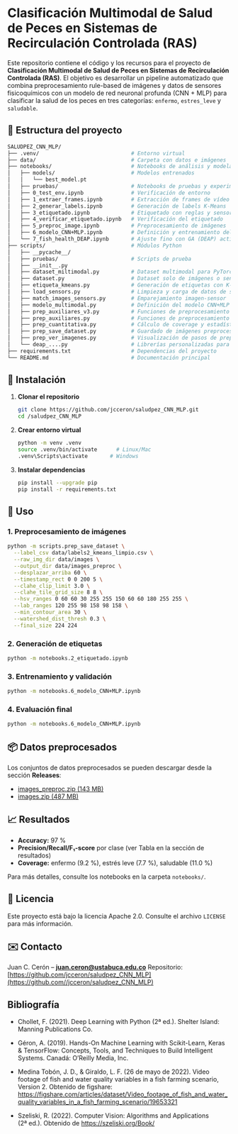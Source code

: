 # Clasificación Multimodal de Salud de Peces en Sistemas de Recirculación Controlada (RAS)

Este repositorio contiene el código y los recursos para el proyecto de **Clasificación Multimodal de Salud de Peces en Sistemas de Recirculación Controlada (RAS)**. El objetivo es desarrollar un pipeline automatizado que combina preprocesamiento rule-based de imágenes y datos de sensores fisicoquímicos con un modelo de red neuronal profunda (CNN + MLP) para clasificar la salud de los peces en tres categorías: `enfermo`, `estres_leve` y `saludable`.

## 📂 Estructura del proyecto

```bash
SALUDPEZ_CNN_MLP/
├── .venv/                             # Entorno virtual
├── data/                              # Carpeta con datos e imágenes
├── notebooks/                         # Notebooks de análisis y modelado
│   ├── models/                        # Modelos entrenados
│   │   └── best_model.pt
│   ├── pruebas/                       # Notebooks de pruebas y experimentos
│   ├── 0_test_env.ipynb               # Verificación de entorno
│   ├── 1_extraer_frames.ipynb         # Extracción de frames de vídeo
│   ├── 2_generar_labels.ipynb         # Generación de labels K-Means
│   ├── 3_etiquetado.ipynb             # Etiquetado con reglas y sensores
│   ├── 4_verificar_etiquetado.ipynb   # Verificación del etiquetado
│   ├── 5_preproc_image.ipynb          # Preprocesamiento de imágenes
│   ├── 6_modelo_CNN+MLP.ipynb         # Definición y entrenamiento del modelo
│   └── 7_fish_health_DEAP.ipynb       # Ajuste fino con GA (DEAP) actividad sección 4
├── scripts/                           # Módulos Python
│   ├── __pycache__/
│   ├── pruebas/                       # Scripts de prueba
│   ├── __init__.py
│   ├── dataset_miltimodal.py          # Dataset multimodal para PyTorch
│   ├── dataset.py                     # Dataset solo de imágenes o sensores
│   ├── etiqueta_kmeans.py             # Generación de etiquetas con K-Means
│   ├── load_sensors.py                # Limpieza y carga de datos de sensores
│   ├── match_images_sensors.py        # Emparejamiento imagen-sensor
│   ├── modelo_multimodal.py           # Definición del modelo CNN+MLP
│   ├── prep_auxiliares_v3.py          # Funciones de preprocesamiento v3
│   ├── prep_auxiliares.py             # Funciones de preprocesamiento v2
│   ├── prep_cuantitativa.py           # Cálculo de coverage y estadísticas
│   ├── prep_save_dataset.py           # Guardado de imágenes preprocesadas
│   ├── prep_ver_imagenes.py           # Visualización de pasos de preprocesamiento
│   └── deap_....py                    # Librerías personalizadas para DEAP actividad 4
├── requirements.txt                   # Dependencias del proyecto
└── README.md                          # Documentación principal
 ```

## 🔧 Instalación

1. **Clonar el repositorio**

   ```bash
   git clone https://github.com/jcceron/saludpez_CNN_MLP.git
   cd /saludpez_CNN_MLP
   ```

2. **Crear entorno virtual**

   ```bash
   python -m venv .venv
   source .venv/bin/activate      # Linux/Mac
   .venv\Scripts\activate       # Windows
   ```

3. **Instalar dependencias**

   ```bash
   pip install --upgrade pip
   pip install -r requirements.txt
   ```

## 🚀 Uso

### 1. Preprocesamiento de imágenes

```bash
python -m scripts.prep_save_dataset \
  --label_csv data/labels2_kmeans_limpio.csv \
  --raw_img_dir data/images \
  --output_dir data/images_preproc \
  --desplazar_arriba 60 \
  --timestamp_rect 0 0 200 5 \
  --clahe_clip_limit 3.0 \
  --clahe_tile_grid_size 8 8 \
  --hsv_ranges 0 60 60 30 255 255 150 60 60 180 255 255 \
  --lab_ranges 120 255 98 158 98 158 \
  --min_contour_area 30 \
  --watershed_dist_thresh 0.3 \
  --final_size 224 224
```

### 2. Generación de etiquetas

```bash
python -m notebooks.2_etiquetado.ipynb
```

### 3. Entrenamiento y validación

```bash
python -m notebooks.6_modelo_CNN+MLP.ipynb
```

### 4. Evaluación final

```bash
python -m notebooks.6_modelo_CNN+MLP.ipynb
```

## 📦 Datos preprocesados

Los conjuntos de datos preprocesados se pueden descargar desde la sección **Releases**:

- [images_preproc.zip (143 MB)](https://github.com/jcceron/saludpez_CNN_MLP/releases/download/v1.0.0/images_preproc.zip)  
- [images.zip (487 MB)](https://github.com/jcceron/saludpez_CNN_MLP/releases/download/v1.0.0/images.zip)  


## 📈 Resultados

* **Accuracy:** 97 %
* **Precision/Recall/F₁-score** por clase (ver Tabla en la sección de resultados)
* **Coverage:** enfermo (9.2 %), estrés leve (7.7 %), saludable (11.0 %)

Para más detalles, consulte los notebooks en la carpeta `notebooks/`.

## 📜 Licencia

Este proyecto está bajo la licencia Apache 2.0. Consulte el archivo `LICENSE` para más información.

## ✉️ Contacto

Juan C. Cerón – **[juan.ceron@ustabuca.edu.co](mailto:juan.ceron@ustabuca.edu.co)**
Repositorio: [https://github.com/jcceron/saludpez_CNN_MLP](https://github.com//jcceron/saludpez_CNN_MLP)

## Bibliografía

- Chollet, F. (2021). Deep Learning with Python (2ª ed.). Shelter Island: Manning Publications Co.

- Géron, A. (2019). Hands-On Machine Learning with Scikit-Learn, Keras & TensorFlow: Concepts, Tools, and Techniques to Build Intelligent Systems. Canadá: O’Reilly Media, Inc.

- Medina Tobón, J. D., & Giraldo, L. F. (26 de mayo de 2022). Video footage of fish and water quality variables in a fish farming scenario, Version 2. Obtenido de figshare: https://figshare.com/articles/dataset/Video_footage_of_fish_and_water_quality_variables_in_a_fish_farming_scenario/19653321

- Szeliski, R. (2022). Computer Vision: Algorithms and Applications (2ª ed.). Obtenido de https://szeliski.org/Book/